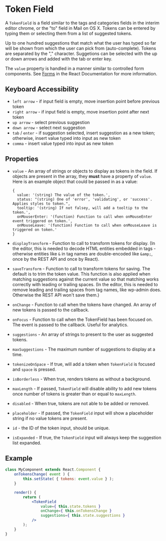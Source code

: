 # Token Field

A `TokenField` is a field similar to the tags and categories fields in the interim editor chrome, or the "to" field in Mail on OS X. Tokens can be entered by typing them or selecting them from a list of suggested tokens.

Up to one hundred suggestions that match what the user has typed so far will be shown from which the user can pick from (auto-complete). Tokens are separated by the "," character. Suggetions can be selected with the up or down arrows and added with the tab or enter key.

The `value` property is handled in a manner similar to controlled form components. See [Forms](https://facebook.github.io/react/docs/forms.html) in the React Documentation for more information.

## Keyboard Accessibility

- `left arrow` - if input field is empty, move insertion point before previous token
- `right arrow` - if input field is empty, move insertion point after next token
- `up arrow` - select previous suggestion
- `down arrow` - select next suggestion
- `tab` / `enter` - if suggestion selected, insert suggestion as a new token; otherwise, insert value typed into input as new token
- `comma` - insert value typed into input as new token

## Properties

- `value` - An array of strings or objects to display as tokens in the field. If objects are present in the array, they **must** have a property of `value`. Here is an example object that could be passed in as a value:

  ```
  {
  	value: '(string) The value of the token.',
  	status: "(string) One of 'error', 'validating', or 'success'. Applies styles to token.",
  	tooltip: '(string) If not falsey, will add a tooltip to the token.',
  	onMouserEnter: '(function) Function to call when onMouseEnter event triggered on token.',
  	onMouseLeave: '(function) Function to call when onMouseLeave is triggered on token.'
  }
  ```

- `displayTransform` - Function to call to transform tokens for display. (In
  the editor, this is needed to decode HTML entities embedded in tags -
  otherwise entities like `&` in tag names are double-encoded like `&amp;`,
  once by the REST API and once by React).

- `saveTransform` - Function to call to transform tokens for saving. The
  default is to trim the token value. This function is also applied when
  matching suggestions against the current value so that matching works
  correctly with leading or trailing spaces. (In the editor, this is needed to
  remove leading and trailing spaces from tag names, like wp-admin does.
  Otherwise the REST API won't save them.)

- `onChange` - Function to call when the tokens have changed. An array of new
  tokens is passed to the callback.

- `onFocus` - Function to call when the TokenField has been focused on. The event is passed to the callback. Useful for analytics.

- `suggestions` - An array of strings to present to the user as suggested
  tokens.

- `maxSuggestions` - The maximum number of suggestions to display at a time.

- `tokenizeOnSpace` - If true, will add a token when `TokenField` is focused and `space` is pressed.

- `isBorderless` - When true, renders tokens as without a background.

- `maxLength` - If passed, `TokenField` will disable ability to add new tokens once number of tokens is greater than or equal to `maxLength`.

- `disabled` - When true, tokens are not able to be added or removed.

- `placeholder` - If passed, the `TokenField` input will show a placeholder string if no value tokens are present.

- `id` - the ID of the token input, should be unique.

- `isExpanded` - If true, the `TokenField` input will always keep the suggestion list expanded.

## Example

```jsx
class MyComponent extends React.Component {
	onTokensChange( event ) {
		this.setState( { tokens: event.value } );
	}

	render() {
		return (
			<TokenField
				value={ this.state.tokens }
				onChange={ this.onTokensChange }
				suggestions={ this.state.suggestions }
			/>
		);
	}
}
```
